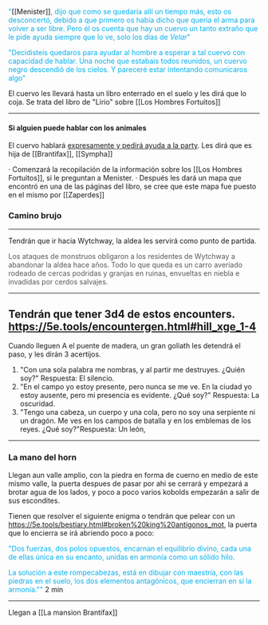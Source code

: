 <font color="#00b0f0">"</font>[[Menister]]<font color="#00b0f0">,</font> <font color="#00b0f0">dijo que como se quedaría allí un tiempo más, esto os desconcertó, debido a que primero os había dicho que quería el arma para volver a ser libre. Pero él os cuenta que hay un cuervo un tanto extraño que le pide ayuda siempre que lo ve, solo los días de *Velar*"</font>

<font color="#00b0f0">"Decidisteis quedaros para ayudar al hombre a esperar a tal cuervo con capacidad de hablar. Una noche que estabais todos reunidos, un cuervo negro descendió de los cielos. Y pareceré estar intentando comunicaros algo"</font>

El cuervo les llevará hasta un libro enterrado en el suelo y les dirá que lo coja. Se trata del libro de "Lirio" sobre [[Los Hombres Fortuitos]]

---
#### Si alguien puede hablar con los animales
El cuervo hablará <u>expresamente y pedirá ayuda a la party</u>. Les dirá que es hija de [[Brantifax]], [[Sympha]]

· Comenzará la recopilación de la información sobre los [[Los Hombres Fortuitos]], si le preguntan a Menister. 
· Después les dará un mapa que encontró en una de las páginas del libro, se cree que este mapa fue puesto en el mismo por [[Zaperdes]]

### Camino brujo
---
Tendrán que ir hacia Wytchway, la aldea les servirá como punto de partida. 

<font color="#595959">Los ataques de monstruos obligaron a los residentes de Wytchway a abandonar la aldea hace años. Todo lo que queda es un carro averiado rodeado de cercas podridas y granjas en ruinas, envueltas en niebla e invadidas por cerdos salvajes.</font>

---
Tendrán que tener 3d4 de estos encounters. 
https://5e.tools/encountergen.html#hill_xge_1-4
---
Cuando lleguen
A el puente de madera, un gran goliath les detendrá el paso, y les dirán 3 acertijos. 

1.  "Con una sola palabra me nombras, y al partir me destruyes. ¿Quién soy?" Respuesta: El silencio.
2. "En el campo yo estoy presente, pero nunca se me ve. En la ciudad yo estoy ausente, pero mi presencia es evidente. ¿Qué soy?" Respuesta: La oscuridad.
3. "Tengo una cabeza, un cuerpo y una cola, pero no soy una serpiente ni un dragón. Me ves en los campos de batalla y en los emblemas de los reyes. ¿Qué soy?"Respuesta: Un león,
---
### La mano del horn

Llegan aun valle amplio, con la piedra en forma de cuerno en medio de este mismo valle, la puerta despues de pasar por ahi se cerrará y empezará a brotar agua de los lados, y poco a poco varios kobolds empezarán a salir de sus escondites. 

Tienen que resolver el siguiente enigma o tendrán que pelear con un https://5e.tools/bestiary.html#broken%20king%20antigonos_mot, la puerta que lo encierra se irá abriendo poco a poco: 

<font color="#00b0f0">"Dos fuerzas, dos polos opuestos, encarnan el equilibrio divino, cada una de ellas única en su encanto, unidas en armonía como un sólido hilo.</font>

<font color="#00b0f0">La solución a este rompecabezas, está en dibujar con maestría, con las piedras en el suelo, los dos elementos antagónicos, que encierran en sí la armonía.""</font>
2 min 

---
Llegan a [[La mansion Brantifax]]
